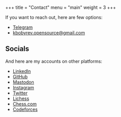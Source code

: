 +++
title = "Contact"
menu = "main"
weight = 3
+++

If you want to reach out, here are few options:

- [Telegram](https://telegram.me/kirillbobyrev)
- <kbobyrev.opensource@gmail.com>

## Socials

And here are my accounts on other platforms:

- [LinkedIn](https://linkedin.com/in/kirillbobyrev)
- [GitHub](https://github.com/kirillbobyrev)
- [Mastodon](https://mstdn.social/@kirillbobyrev)
- [Instagram](https://instagram.com/cybobyrev)
- [Twitter](https://twitter.com/kirillbobyrev)
- [Lichess](https://lichess.org/@/kirillbobyrev)
- [Chess.com](https://www.chess.com/member/kirillbobyrev)
- [Codeforces](https://codeforces.com/profile/kirillbobyrev)
